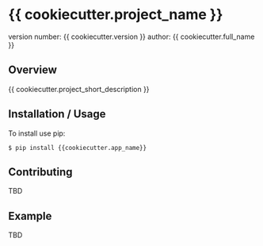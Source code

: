 {{ cookiecutter.project_name }}
===============================

version number: {{ cookiecutter.version }}
author: {{ cookiecutter.full_name }}

Overview
--------

{{ cookiecutter.project_short_description }}

Installation / Usage
--------------------

To install use pip:

    $ pip install {{cookiecutter.app_name}}




Contributing
------------

TBD

Example
-------

TBD
